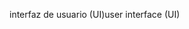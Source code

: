 <span data-ttu-id="5bff8-101">interfaz de usuario (UI)</span><span class="sxs-lookup"><span data-stu-id="5bff8-101">user interface (UI)</span></span>